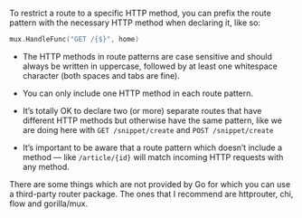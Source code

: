 To restrict a route to a specific HTTP method, you can prefix the route pattern with the necessary HTTP method when declaring it, like so:

```go
mux.HandleFunc("GET /{$}", home)
```

- The HTTP methods in route patterns are case sensitive and should always be written in uppercase, followed by at least one whitespace character (both spaces and tabs are fine).

- You can only include one HTTP method in each route pattern.

- It’s totally OK to declare two (or more) separate routes that have different HTTP methods but otherwise have the same pattern, like we are doing here with `GET /snippet/create` and `POST /snippet/create`

- It’s important to be aware that a route pattern which doesn’t include a method — like `/article/{id}` will match incoming HTTP requests with any method.

There are some things which are not provided by Go for which you can use a third-party router package. The ones that I recommend are httprouter, chi, flow and gorilla/mux.
